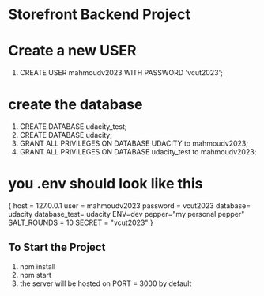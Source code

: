 # Storefront Backend Project

# Create a new USER

1. CREATE USER mahmoudv2023 WITH PASSWORD 'vcut2023';

# create the database

1. CREATE DATABASE udacity_test;
2. CREATE DATABASE udacity;
3. GRANT ALL PRIVILEGES ON DATABASE UDACITY to mahmoudv2023;
4. GRANT ALL PRIVILEGES ON DATABASE udacity_test to mahmoudv2023;


# you .env should look like this
{
    host = 127.0.0.1
    user = mahmoudv2023
    password = vcut2023
    database= udacity
    database_test= udacity
    ENV=dev
    pepper="my personal pepper"
    SALT_ROUNDS = 10
    SECRET = "vcut2023"
}

## To Start the Project
1. npm install
2. npm start
3. the server will be hosted on PORT = 3000 by default


